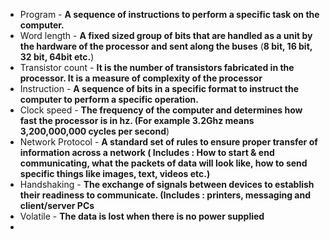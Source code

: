 - Program - **A sequence of instructions to perform a specific task on the computer.**
- Word length - **A fixed sized group of bits that are handled as a unit by the hardware of the processor and sent along the buses** (**8 bit, 16 bit, 32 bit, 64bit etc.**)
- Transistor count - **It is the number of transistors fabricated in the processor. It is a measure of complexity of the processor**
- Instruction - **A sequence of bits in a specific format to instruct the computer to perform a specific operation.**
- Clock speed - **The frequency of the computer and determines how fast the processor is in hz. (For example 3.2Ghz means 3,200,000,000 cycles per second**)
- Network Protocol - **A standard set of rules to ensure proper transfer of information across a network ( Includes : How to start & end communicating, what the packets of data will look like, how to send specific things like images, text, videos etc.)**
- Handshaking - **The exchange of signals between devices to establish their readiness to communicate. (Includes : printers, messaging and client/server PCs**
- Volatile - **The data is lost when there is no power supplied**
- 